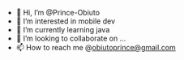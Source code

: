 - 👋 Hi, I’m @Prince-Obiuto
- 👀 I’m interested in mobile dev
- 🌱 I’m currently learning java
- 💞️ I’m looking to collaborate on ...
- 📫 How to reach me @obiutoprince@gmail.com 

<!---
Prince-Obiuto/Prince-Obiuto is a ✨ special ✨ repository because its `README.md` (this file) appears on your GitHub profile.
You can click the Preview link to take a look at your changes.
--->
